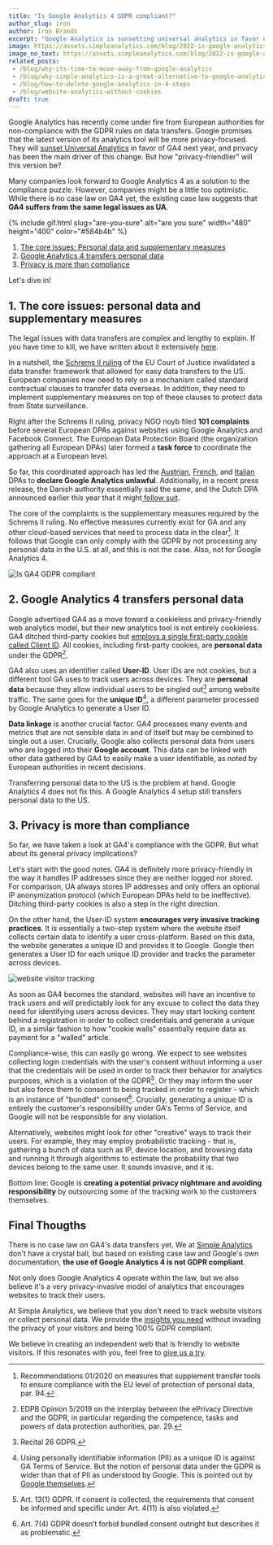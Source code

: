 ```yaml
---
title: "Is Google Analytics 4 GDPR compliant?"
author_slug: iron
author: Iron Brands
excerpt: "Google Analytics is sunsetting universal analytics in favor of Google Analytics 4. But how compliant is GA4 really?"
image: https://assets.simpleanalytics.com/blog/2022-is-google-analytics-4-gdpr-compliant/google-analytics-legal-in-europe.png
image_no_text: https://assets.simpleanalytics.com/blog/2022-is-google-analytics-4-gdpr-compliant/google-analytics-legal-in-europe-no-text.png
related_posts:
 - /blog/why-its-time-to-move-away-from-google-analytics
 - /blog/why-simple-analytics-is-a-great-alternative-to-google-analytics
 - /blog/how-to-delete-google-analytics-in-4-steps
 - /blog/website-analytics-without-cookies
draft: true
---
```


Google Analytics has recently come under fire from European authorities for non-compliance with the GDPR rules on data transfers. Google promises that the latest version of its analytics tool will be more privacy-focused. They will [sunset Universal Analytics](https://blog.google/products/marketingplatform/analytics/prepare-for-future-with-google-analytics-4/) in favor of GA4 next year, and privacy has been the main driver of this change. But how "privacy-friendlier" will this version be?

Many companies look forward to Google Analytics 4 as a solution to the compliance puzzle. However, companies might be a little too optimistic. While there is no case law on GA4 yet, the existing case law suggests that **GA4 suffers from the same legal issues as UA**.

{% include gif.html slug="are-you-sure" alt="are you sure" width="480" height="400" color="#584b4b" %}

1.  [The core issues: Personal data and supplementary measures](#1-the-core-issues-personal-data-and-supplementary-measures)
2.  [Google Analytics 4 transfers personal data](#2-google-analytics-4-transfers-personal-data)
3.  [Privacy is more than compliance](#3-privacy-is-more-than-compliance)

Let's dive in!

## 1. The core issues: personal data and supplementary measures

The legal issues with data transfers are complex and lengthy to explain. If you have time to kill, we have written about it extensively [here](https://www.simpleanalytics.com/blog/how-to-move-forward-with-data-transfers-between-the-eu-us).

In a nutshell, the [Schrems II ruling](https://iapp.org/news/a/the-schrems-ii-decision-eu-us-data-transfers-in-question/) of the EU Court of Justice invalidated a data transfer framework that allowed for easy data transfers to the US. European companies now need to rely on a mechanism called standard contractual clauses to transfer data overseas. In addition, they need to implement supplementary measures on top of these clauses to protect data from State surveillance.

Right after the Schrems II ruling, privacy NGO noyb filed **101 complaints** before several European DPAs against websites using Google Analytics and Facebook Connect. The European Data Protection Board (the organization gathering all European DPAs) later formed a **task force** to coordinate the approach at a European level.

So far, this coordinated approach has led the [Austrian](https://gdprhub.eu/index.php?title=DSB_(Austria)_-_2021-0.586.257_(D155.027)), [French](https://gdprhub.eu/index.php?title=CNIL_(France)_-_Google_Analytics_(no_case_number)), and [Italian](https://gdprhub.eu/index.php?title=Garante_per_la_protezione_dei_dati_personali_(Italy)_-_9782890) DPAs to **declare Google Analytics unlawful**. Additionally, in a recent press release, the Danish authority essentially said the same, and the Dutch DPA announced earlier this year that it might[ follow suit](https://www.techzine.eu/news/privacy-compliance/71153/google-analytics-may-be-banned-in-the-netherlands/).

The core of the complaints is the supplementary measures required by the Schrems II ruling. No effective measures currently exist for GA and any other cloud-based services that need to process data in the clear[^1]. It follows that Google can only comply with the GDPR by not processing any personal data in the U.S. at all, and this is not the case. Also, not for Google Analytics 4.

<img src="https://assets.simpleanalytics.com/blog/2022-is-google-analytics-4-gdpr-compliant/google-analytics-legal-in-europe-no-text.png" alt="Is GA4 GDPR compliant" class="border-radius" />
<p class="caption" markdown="1">
</p>

## 2. Google Analytics 4 transfers personal data

Google advertised GA4 as a move toward a cookieless and privacy-friendly web analytics model, but their new analytics tool is not entirely cookieless. GA4 ditched third-party cookies but [employs a single first-party cookie called Client ID](https://support.google.com/analytics/answer/11593727?hl=en). All cookies, including first-party cookies, are **personal data** under the GDPR[^2].

GA4 also uses an identifier called **User-ID**. User IDs are not cookies, but a different tool GA uses to track users across devices. They are **personal data** because they allow individual users to be singled out[^3] among website traffic. The same goes for the **unique ID**[^4], a different parameter processed by Google Analytics to generate a User ID.

**Data linkage** is another crucial factor. GA4 processes many events and metrics that are not sensible data in and of itself but may be combined to single out a user. Crucially, Google also collects personal data from users who are logged into their **Google account**. This data can be linked with other data gathered by GA4 to easily make a user identifiable, as noted by European authorities in recent decisions.

Transferring personal data to the US is the problem at hand. Google Analytics 4 does not fix this. A Google Analytics 4 setup still transfers personal data to the US.

## 3. Privacy is more than compliance

So far, we have taken a look at GA4's compliance with the GDPR. But what about its general privacy implications?

Let's start with the good notes. GA4 is definitely more privacy-friendly in the way it handles IP addresses since they are neither logged nor stored. For comparison, UA always stores IP addresses and only offers an optional IP anonymization protocol (which European DPAs held to be ineffective). Ditching third-party cookies is also a step in the right direction.

On the other hand, the User-ID system **encourages very invasive tracking practices**. It is essentially a two-step system where the website itself collects certain data to identify a user cross-platform. Based on this data, the website generates a unique ID and provides it to Google. Google then generates a User ID for each unique ID provider and tracks the parameter across devices.

<img src="https://assets.simpleanalytics.com/blog/2022-is-google-analytics-4-gdpr-compliant/visitor-tracking.png" alt="website visitor tracking" class="border-radius" />
<p class="caption" markdown="1">
</p>

As soon as GA4 becomes the standard, websites will have an incentive to track users and will predictably look for any excuse to collect the data they need for identifying users across devices. They may start locking content behind a registration in order to collect credentials and generate a unique ID, in a similar fashion to how "cookie walls" essentially require data as payment for a "walled" article.

Compliance-wise, this can easily go wrong. We expect to see websites collecting login credentials with the user's consent without informing a user that the credentials will be used in order to track their behavior for analytics purposes, which is a violation of the GDPR[^5]. Or they may inform the user but also force them to consent to being tracked in order to register - which is an instance of "bundled" consent[^6]. Crucially, generating a unique ID is entirely the customer's responsibility under GA's Terms of Service, and Google will not be responsible for any violation.

Alternatively, websites might look for other "creative" ways to track their users. For example, they may employ probabilistic tracking - that is, gathering a bunch of data such as IP, device location, and browsing data and running it through algorithms to estimate the probability that two devices belong to the same user. It sounds invasive, and it is.

Bottom line: Google is **creating a potential privacy nightmare and avoiding responsibility** by outsourcing some of the tracking work to the customers themselves.

## Final Thougths

There is no case law on GA4's data transfers yet. We at [Simple Analytics](https://www.simpleanalytics.com/) don't have a crystal ball, but based on existing case law and Google's own documentation, **the use of Google Analytics 4 is not GDPR compliant**.

Not only does Google Analytics 4 operate within the law, but we also believe it's a very privacy-invasive model of analytics that encourages websites to track their users.

At Simple Analytics, we believe that you don't need to track website visitors or collect personal data. We provide the [insights you need](https://simpleanalytics.com/simpleanalytics.com) without invading the privacy of your visitors and being 100% GDPR compliant.

We believe in creating an independent web that is friendly to website visitors. If this resonates with you, feel free to [give us a try](https://simpleanalytics.com/welcome).

> [^1]: Recommendations 01/2020 on measures that supplement transfer tools to ensure compliance with
the EU level of protection of personal data, par. 94.
> [^2]: EDPB Opinion 5/2019 on the interplay between the ePrivacy Directive and the GDPR, in particular regarding the competence, tasks and powers of data protection authorities, par. 29.
> [^3]: Recital 26 GDPR.
> [^4]: Using personally identifiable information (PII) as a unique ID is against GA Terms of Service. But the notion of personal data under the GDPR is wider than that of PII as understood by Google. This is pointed out by [Google themselves](https://support.google.com/analytics/answer/7686480?hl=en#:~:text=Google%20interprets%20PII%20as%20information,mailing%20addresses.).
> [^5]: Art. 13(1) GDPR. If consent is collected, the requirements that consent be informed and specific under Art. 4(11) is also violated.
> [^6]: Art. 7(4) GDPR doesn’t forbid bundled consent outright but describes it as problematic.
